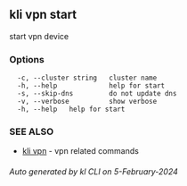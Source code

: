 ## kli vpn start

start vpn device



### Options

```
  -c, --cluster string   cluster name
  -h, --help             help for start
  -s, --skip-dns         do not update dns
  -v, --verbose          show verbose
  -h, --help   help for start
```

### SEE ALSO

* [kli vpn](kli_vpn.md)  - vpn related commands

###### Auto generated by kl CLI on 5-February-2024
